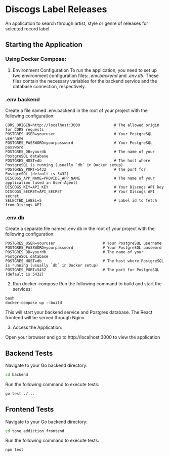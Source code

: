 # Discogs Label Releases

An application to search through artist, style or genre of releases for selected record label.

## Starting the Application
### Using Docker Compose:

1. Environment Configuration
To run the application, you need to set up two environment configuration files: *.env.backend* and 
*.env.db*. These files contain the necessary variables for the backend service and the database 
connection, respectively.

### .env.backend
Create a file named .env.backend in the root of your project with the following configuration:

``` dotenv
CORS_ORIGIN=http://localhost:3000               # The allowed origin for CORS requests
POSTGRES_USER=youruser                          # Your PostgreSQL username
POSTGRES_PASSWORD=yourpassword                  # Your PostgreSQL password
POSTGRES_DB=yourdb                              # The name of your PostgreSQL database
POSTGRES_HOST=db                                # The host where PostgreSQL is running (usually `db` in Docker setup)
POSTGRES_PORT=5432                              # The port for PostgreSQL (default is 5432)
DISCOGS_APP_NAME=PROVIDE_APP_NAME               # The name of your application (used in User-Agent)
DISCOGS_KEY=API_KEY                             # Your Discogs API key
DISCOGS_SECRET=API_SECRET                       # Your Discogs API secret
SELECTED_LABEL=5                                # Label id to fetch from Discogs API
```

### .env.db
Create a separate file named .env.db in the root of your project with the following configuration:

``` dotenv
POSTGRES_USER=youruser                     # Your PostgreSQL username
POSTGRES_PASSWORD=yourpassword             # Your PostgreSQL password
POSTGRES_DB=yourdb                         # The name of your PostgreSQL database
POSTGRES_HOST=db                           # The host where PostgreSQL is running (usually `db` in Docker setup)
POSTGRES_PORT=5432                         # The port for PostgreSQL (default is 5432)
```

2. Run docker-compose
Run the following command to build and start the services:

```
bash
docker-compose up --build
```
This will start your backend service and Postgres database. The React frontend will be served through Nginx.


3. Access the Application:

Open your browser and go to http://localhost:3000 to view the application

## Backend Tests
Navigate to your Go backend directory:

``` bash
cd backend
```
Run the following command to execute tests:
``` bash
go test ./...
```

## Frontend Tests

Navigate to your Go backend directory:

``` bash
cd tone_addiction_frontend
```
Run the following command to execute tests:
``` bash
npm test
```
